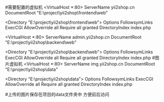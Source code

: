#需要配置的虚拟机
<VirtualHost  *:80>
	ServerName yii2shop.cn
	DocumentRoot "E:\project\yii2shop\frontend\web"
</VirtualHost>

<Directory "E:\project\yii2shop\frontend\web">
	Options FollowsymLinks ExecCGI
	AllowOverride all
	Require all granted
	DirectoryIndex index.php
</Directory>

<VirtualHost  *:80>
	ServerName admin.yii2shop.cn
	DocumentRoot "E:\project\yii2shop\backend\web"
</VirtualHost>

<Directory "E:\project\yii2shop\backend\web">
	Options FollowsymLinks ExecCGI
	AllowOverride all
	Require all granted
	DirectoryIndex index.php
</Directory>
#图片虚拟机
<VirtualHost  *:80>
	ServerName img.yii2shop.cn
	DocumentRoot "E:\project\yii2shop\data"
</VirtualHost>

<Directory "E:\project\yii2shop\data">
	Options FollowsymLinks ExecCGI
	AllowOverride all
	Require all granted
	DirectoryIndex index.php
</Directory>

#上传的图片保存在项目的data文件夹中 方便前后访问
